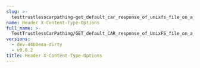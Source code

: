 ```yaml
---
slug: >-
  testtrustlesscarpathing-get_default_car_response_of_unixfs_file_on_a_path_with_dag-cbor_as_root_cid_(format-car)-header_x-content-type-options
name: Header X-Content-Type-Options
full_name: >-
  TestTrustlessCarPathing/GET_default_CAR_response_of_UnixFS_file_on_a_path_with_DAG-CBOR_as_root_CID_(format=car)/Header_X-Content-Type-Options
versions:
  - dev-44b0eaa-dirty
  - v0.0.2
title: Header X-Content-Type-Options
---
```


